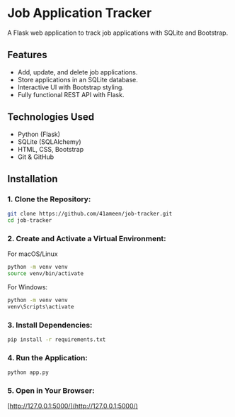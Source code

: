# Job Application Tracker
A Flask web application to track job applications with SQLite and Bootstrap.

## Features
- Add, update, and delete job applications.
- Store applications in an SQLite database.
- Interactive UI with Bootstrap styling.
- Fully functional REST API with Flask.

## Technologies Used
- Python (Flask)
- SQLite (SQLAlchemy)
- HTML, CSS, Bootstrap
- Git & GitHub

## Installation

### 1. Clone the Repository:
```bash
git clone https://github.com/41ameen/job-tracker.git
cd job-tracker
```

### 2. Create and Activate a Virtual Environment:
For macOS/Linux
```bash
python -m venv venv
source venv/bin/activate
```

For Windows:
```bash
python -m venv venv
venv\Scripts\activate
```

### 3. Install Dependencies:
```bash
pip install -r requirements.txt
```

### 4. Run the Application:
```bash
python app.py
```

### 5. Open in Your Browser:
[http://127.0.0.1:5000/](http://127.0.0.1:5000/)

